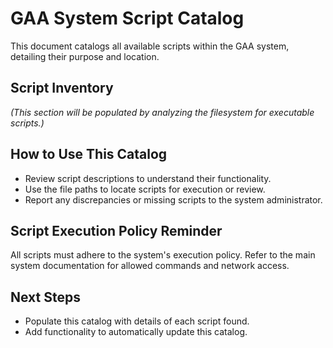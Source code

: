 # GAA System Script Catalog

This document catalogs all available scripts within the GAA system, detailing their purpose and location.

## Script Inventory

*(This section will be populated by analyzing the filesystem for executable scripts.)*

## How to Use This Catalog
- Review script descriptions to understand their functionality.
- Use the file paths to locate scripts for execution or review.
- Report any discrepancies or missing scripts to the system administrator.

## Script Execution Policy Reminder
All scripts must adhere to the system's execution policy. Refer to the main system documentation for allowed commands and network access.

## Next Steps
- Populate this catalog with details of each script found.
- Add functionality to automatically update this catalog.
